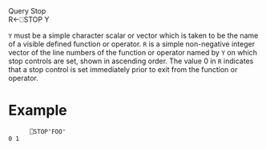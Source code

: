 <div class="heading">
  <div class="name">Query Stop</div>
  <div class="command">R←⎕STOP Y</div>
</div>

`Y` must be a simple character scalar or vector which is taken to be the name of a visible defined function or operator.  `R` is a simple non-negative integer vector of the line numbers of the function or operator named by `Y` on which stop controls are set, shown in ascending order.  The value 0 in `R` indicates that a stop control is set immediately prior to exit from the function or operator.

# Example
```apl
      ⎕STOP'FOO'
0 1
```
